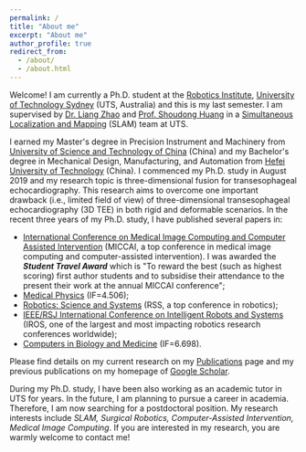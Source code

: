 ```yaml
---
permalink: /
title: "About me"
excerpt: "About me"
author_profile: true
redirect_from: 
  - /about/
  - /about.html
---
```


Welcome! I am currently a Ph.D. student at the [Robotics Institute](https://www.uts.edu.au/research/robotics-institute), [University of Technology Sydney](https://www.uts.edu.au/) (UTS, Australia) and this is my last semester. I am supervised by [Dr. Liang Zhao](https://profiles.uts.edu.au/Liang.Zhao) and [Prof. Shoudong Huang](https://profiles.uts.edu.au/Shoudong.Huang) in a [Simultaneous Localization and Mapping](https://en.wikipedia.org/wiki/Simultaneous_localization_and_mapping) (SLAM) team at UTS. 

I earned my Master's degree in Precision Instrument and Machinery from [University of Science and Technology of China](https://en.ustc.edu.cn/) (China) and my Bachelor's degree in Mechanical Design, Manufacturing, and Automation from [Hefei University of Technology](https://en.hfut.edu.cn/) (China). I commenced my Ph.D. study in August 2019 and my research topic is three-dimensional fusion for transesophageal echocardiography. This research aims to overcome one important drawback (i.e., limited field of view) of three-dimensional transesophageal echocardiography (3D TEE) in both rigid and deformable scenarios. In the recent three years of my Ph.D. study, I have published several papers in:
- [International Conference on Medical Image Computing and Computer Assisted Intervention](http://www.miccai.org/) (MICCAI, a top conference in medical image computing and computer-assisted intervention). I was awarded the ***Student Travel Award*** which is "To reward the best (such as highest scoring) first author students and to subsidise their attendance to the present their work at the annual MICCAI conference";
- [Medical Physics](https://aapm.onlinelibrary.wiley.com/journal/24734209) (IF=4.506);
- [Robotics: Science and Systems](https://roboticsconference.org/) (RSS, a top conference in robotics);
- [IEEE/RSJ International Conference on Intelligent Robots and Systems](https://www.ieee-ras.org/conferences-workshops/financially-co-sponsored/iros) (IROS, one of the largest and most impacting robotics research conferences worldwide);
- [Computers in Biology and Medicine](https://www.sciencedirect.com/journal/computers-in-biology-and-medicine) (IF=6.698).

Please find details on my current research on my [Publications](publications) page and my previous publications on my homepage of [Google Scholar](https://scholar.google.com/citations?user=3-t9imkAAAAJ&hl=en).

During my Ph.D. study, I have been also working as an academic tutor in UTS for years. In the future, I am planning to pursue a career in academia. Therefore, I am now searching for a postdoctoral position. My research interests include *SLAM, Surgical Robotics, Computer-Assisted Intervention, Medical Image Computing*. If you are interested in my research, you are warmly welcome to contact me!
